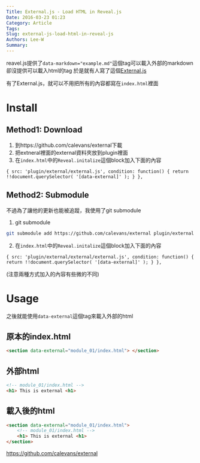 ```yaml
---
Title: External.js - Load HTML in Reveal.js
Date: 2016-03-23 01:23
Category: Article
Tags: 
Slug: external-js-load-html-in-reveal-js
Authors: Lee-W
Summary: 
---
```


reavel.js提供了`data-markdown="example.md"`這個tag可以載入外部的markdown
卻沒提供可以載入html的tag
於是就有人寫了這個[External.js](https://github.com/calevans/external)
<!--more-->

有了External.js，就可以不用把所有的內容都寫在`index.html`裡面

# Install

## Method1: Download
1. 到https://github.com/calevans/external下載
2. 把extneral裡面的external資料夾放到plugin裡面
3. 在`index.html`中的`Reveal.initalize`這個block加入下面的內容
```
{ src: 'plugin/external/external.js', condition: function() { return !!document.querySelector( '[data-external]' ); } },
```

## Method2: Submodule
不過為了讓他的更新也能被追蹤，我使用了git submodule

1. git submodule
```sh
git submodule add https://github.com/calevans/external plugin/external
```

2. 在`index.html`中的`Reveal.initalize`這個block加入下面的內容
```
{ src: 'plugin/external/external/external.js', condition: function() { return !!document.querySelector( '[data-external]' ); } },
```
(注意兩種方式加入的內容有些微的不同)


# Usage
之後就能使用`data-external`這個tag來載入外部的html

## 原本的index.html
```html
<section data-external="module_01/index.html"> </section>
```

## 外部html
```html
<!-- module_01/index.html -->
<h1> This is external <h1>
```

## 載入後的html
```html
<section data-external="module_01/index.html">
	<!-- module_01/index.html -->
	<h1> This is external <h1>
</section>
```

https://github.com/calevans/external